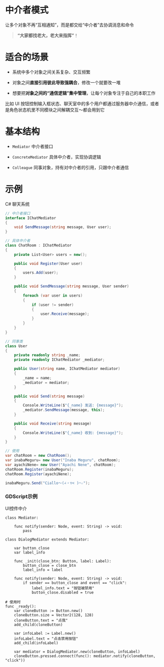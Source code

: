 # 中介者模式

让多个对象不再“互相通知”，而是都交给“中介者”去协调消息和命令

> **“大家都找老大，老大来指挥”**！

# 适合的场景

* 系统中多个对象之间关系复杂、交互频繁

* 对象之间**直接引用彼此导致强耦合**，修改一个就要改一堆

* 想要把**对象之间的“通信逻辑”集中管理**，让每个对象专注于自己的本职工作

比如 UI 按钮控制输入框状态、聊天室中的多个用户都通过服务器中介通信，或者是角色状态机里不同模块之间解耦交互～都会用到它



# 基本结构

* `Mediator` 中介者接口

* `ConcreteMediator` 具体中介者，实现协调逻辑

* `Colleague` 同事对象，持有对中介者的引用，只跟中介者通信



# 示例

C# 聊天系统

```csharp
// 中介者接口
interface IChatMediator 
{
    void SendMessage(string message, User user);
}

// 具体中介者
class ChatRoom : IChatMediator 
{
    private List<User> users = new();

    public void Register(User user) 
    {
        users.Add(user);
    }

    public void SendMessage(string message, User sender) 
    {
        foreach (var user in users) 
        {
            if (user != sender) 
            {
                user.Receive(message);
            }
        }
    }
}

// 同事类
class User 
{
    private readonly string _name;
    private readonly IChatMediator _mediator;

    public User(string name, IChatMediator mediator) 
    {
        _name = name;
        _mediator = mediator;
    }

    public void Send(string message) 
    {
        Console.WriteLine($"{_name} 发送: {message}");
        _mediator.SendMessage(message, this);
    }

    public void Receive(string message) 
    {
        Console.WriteLine($"{_name} 收到: {message}");
    }
}

// 使用
var chatRoom = new ChatRoom();
var inabaMeguru= new User("Inaba Meguru", chatRoom);
var ayachiNene= new User("Ayachi Nene", chatRoom);
chatRoom.Register(inabaMeguru);
chatRoom.Register(ayachiNene);

inabaMeguru.Send("Ciallo～(∠・▽< )⌒☆");
```

### GDScript示例

UI控件中介

```gdscript
class Mediator:

    func notify(sender: Node, event: String) -> void:
        pass 

class DialogMediator extends Mediator:

    var button_close
    var label_info

    func _init(close_btn: Button, label: Label):
        button_close = close_btn
        label_info = label

    func notify(sender: Node, event: String) -> void:       
        if sender == button_close and event == "click":         
            label_info.text = "按钮被禁用"
            button_close.disabled = true

# 使用时
func _ready():
    var cloneButton := Button.new()
    cloneButton.size = Vector2(128, 128)
    cloneButton.text = "点我"
    add_child(cloneButton)

    var infoLabel := Label.new()
    infoLabel.text = "点击禁用按钮"
    add_child(infoLabel)

    var mediator = DialogMediator.new(cloneButton, infoLabel)
    cloneButton.pressed.connect(func(): mediator.notify(cloneButton, "click"))
```
